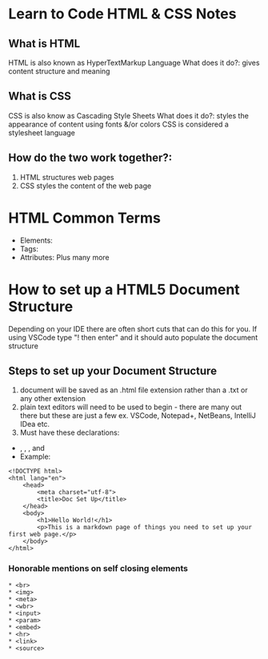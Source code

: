 # Learn to Code HTML & CSS Notes
## What is HTML 
HTML is also known as HyperTextMarkup Language
What does it do?: gives content structure and meaning 
## What is CSS
CSS is also know as Cascading Style Sheets
What does it do?: styles the appearance of content using fonts &/or colors
CSS is considered a stylesheet language

## How do the two work together?: 
1. HTML structures web pages 
2. CSS styles the content of the web page

# HTML Common Terms
* Elements: 
* Tags: 
* Attributes: 
Plus many more 

# How to set up a HTML5 Document Structure 
Depending on your IDE there are often short cuts that can do this for you. If using VSCode type "! then enter" and it should auto populate the document structure

## Steps to set up your Document Structure
1. document will be saved as an .html file extension rather than a .txt or any other extension 
2. plain text editors will need to be used to begin - there are many out there but these are just a few ex. VSCode, Notepad+, NetBeans, IntelliJ IDea etc. 
3. Must have these declarations: 
* <!DOCTYPE html>, <html>, <head>, and <body>
* Example: 
```
<!DOCTYPE html>
<html lang="en">
    <head>
        <meta charset="utf-8">
        <title>Doc Set Up</title>
    </head>
    <body>
        <h1>Hello World!</h1>
        <p>This is a markdown page of things you need to set up your first web page.</p>
    </body>
</html>
```
### Honorable mentions on self closing elements
```
* <br> 
* <img>
* <meta>
* <wbr>
* <input>
* <param>
* <embed>
* <hr>
* <link>
* <source>
```